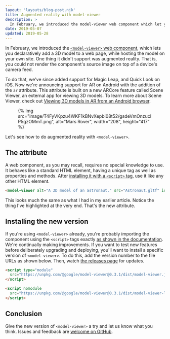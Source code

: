 ```yaml
---
layout: 'layouts/blog-post.njk'
title: Augmented reality with model-viewer
description: >
  In February, we introduced the model-viewer web component which let you declaratively add a 3D model to a web page. Now we're announcing support for AR on Android with the addition of the ar attribute.
date: 2019-05-07
updated: 2019-05-28
---
```


In February, we introduced the [`<model-viewer>` web
component](https://developers.google.com/web/updates/2019/02/model-viewer),
which lets you declaratively add a 3D model to a web page, while hosting the
model on your own site. One thing it didn't support  was augmented reality. That
is, you could not render the component's source image on top of a device's
camera feed.

To do that, we've since added support for Magic Leap, and Quick Look on iOS. Now
we're announcing support for AR on Android with the addition of the `ar`
attribute. This attribute is built on a new ARCore feature called Scene Viewer,
an external app for viewing 3D models. To learn more about Scene Viewer,
check out [Viewing 3D models in AR from an Android browser](https://developers.google.com/ar/develop/java/scene-viewer).

<figure>
{% Img src="image/T4FyVKpzu4WKF1kBNvXepbi08t52/gsdeVmOnzucIP5gzOMmT.png", alt="Mars Rover", width="208", height="417" %}
</figure>

Let's see how to do augmented reality with `<model-viewer>`.

## The attribute

A web component, as you may recall, requires no special knowledge to use. It
behaves like a standard HTML element, having a unique tag as well as properties
and methods. After
[installing it with a `<script>` tag](https://github.com/GoogleWebComponents/model-viewer#installing),
use it like any other HTML element.

```html
<model-viewer alt="A 3D model of an astronaut." src="Astronaut.gltf" ios-src="Astronaut.usdz" magic-leap ar>
```

This looks much the same as what I had in my earlier article. Notice the thing
I've highlighted at the very end. That's the new attribute.

## Installing the new version

If you're using `<model-viewer>` already, you're probably importing the component
using the `<script>` tags exactly
[as shown in the documentation](https://googlewebcomponents.github.io/model-viewer/).
We're continually making improvements. If you want to test new features before
deliberately upgrading and deploying, you'll want to install a specific version
of `<model-viewer>`. To do this, add the version number to the file URLs as shown
below. Then, watch
[the releases page](https://github.com/GoogleWebComponents/model-viewer/releases)
for updates.

```html
<script type="module"
  src="https://unpkg.com/@google/model-viewer@0.3.1/dist/model-viewer.js">
</script>

<script nomodule
  src="https://unpkg.com/@google/model-viewer@0.3.1/dist/model-viewer-legacy.js">
</script>
```

## Conclusion

Give the new version of `<model-viewer>` a try and let us know what you think.
Issues and feedback are
[welcome on GitHub](https://github.com/GoogleWebComponents/model-viewer/issues).
